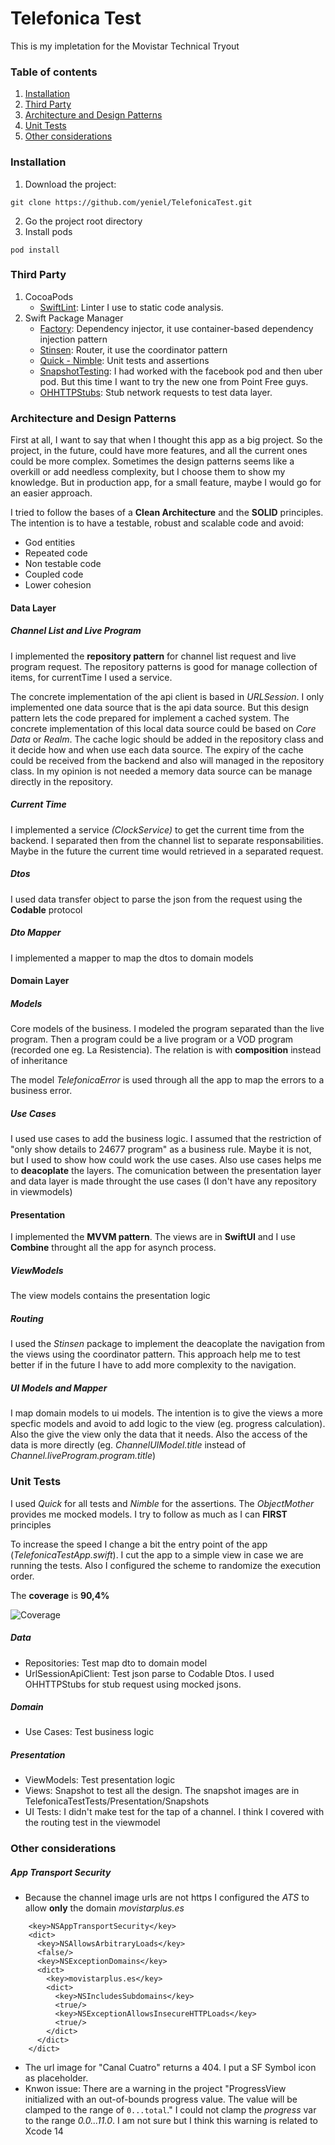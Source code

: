 # Telefonica Test

This is my impletation for the Movistar Technical Tryout

### Table of contents

1. [Installation](#install)
2. [Third Party](#thirdparty)
3. [Architecture and Design Patterns](#architecture)
4. [Unit Tests](#unittests)
5. [Other considerations](#otherconsiderations)


### Installation

1. Download the project:
```
git clone https://github.com/yeniel/TelefonicaTest.git
```
2. Go the project root directory
3. Install pods
```
pod install
```

### Third Party

1. CocoaPods
	- [SwiftLint](https://github.com/realm/SwiftLint): Linter I use to static code analysis. 
2. Swift Package Manager
	- [Factory](https://github.com/hmlongco/Factory): Dependency injector, it use container-based dependency injection pattern
	- [Stinsen](https://github.com/rundfunk47/stinsen): Router, it use the coordinator pattern
	- [Quick - Nimble](https://github.com/Quick/Quick): Unit tests and assertions
	- [SnapshotTesting](https://github.com/pointfreeco/swift-snapshot-testing): I had worked with the facebook pod and then uber pod. But this time I want to try the new one from Point Free guys.
	- [OHHTTPStubs](https://github.com/AliSoftware/OHHTTPStubs): Stub network requests to test data layer.

### Architecture and Design Patterns

First at all, I want to say that when I thought this app as a big project. So the project, in the future, could have more features, and all the current ones could be more complex.
Sometimes the design patterns seems like a overkill or add needless complexity, but I choose them to show my knowledge. But in production app, for a small feature, maybe I would go for an easier approach.

I tried to follow the bases of a **Clean Architecture** and the **SOLID** principles. The intention is to have a testable, robust and scalable code and avoid:
- God entities
- Repeated code
- Non testable code
- Coupled code
- Lower cohesion

#### Data Layer

##### Channel List and Live Program
I implemented the **repository pattern** for channel list request and live program request. The repository patterns is good for manage collection of items, for currentTime I used a service.

The concrete implementation of the api client is based in *URLSession*.
I only implemented one data source that is the api data source. But this design pattern lets the code prepared for implement a cached system. The concrete implementation of this local data source could be based on *Core Data* or *Realm*.
The cache logic should be added in the repository class and it decide how and when use each data source. 
The expiry of the cache could be received from the backend and also will managed in the repository class.
In my opinion is not needed a memory data source can be manage directly in the repository.

##### Current Time
I implemented a service *(ClockService)* to get the current time from the backend. I separated then from the channel list to separate responsabilities. Maybe in the future the current time would retrieved in a separated request.

##### Dtos
I used data transfer object to parse the json from the request using the **Codable** protocol

##### Dto Mapper
I implemented a mapper to map the dtos to domain models

#### Domain Layer
##### Models
Core models of the business.
I modeled the program separated than the live program. Then a program could be a live program or a VOD program (recorded one eg. La Resistencia).
The relation is with **composition** instead of inheritance

The model *TelefonicaError* is used through all the app to map the errors to a business error.

##### Use Cases
I used use cases to add the business logic. I assumed that the restriction of "only show details to 24677 program" as a business rule. Maybe it is not, but I used to show how could work the use cases.
Also use cases helps me to **deacoplate** the layers. The comunication between the presentation layer and data layer is made throught the use cases (I don't have any repository in viewmodels)

#### Presentation
I implemented the **MVVM pattern**. The views are in **SwiftUI** and I use **Combine** throught all the app for asynch process.

##### ViewModels
The view models contains the presentation logic

##### Routing
I used the *Stinsen* package to implement the deacoplate the navigation from the views using the coordinator pattern. This approach help me to test better if in the future I have to add more complexity to the navigation.

##### UI Models and Mapper
I map domain models to ui models. The intention is to give the views a more specfic models and avoid to add logic to the view (eg. progress calculation). Also the give the view only the data that it needs. Also the access of the data is more directly (eg. *ChannelUIModel.title* instead of *Channel.liveProgram.program.title*)

### Unit Tests

I used *Quick* for all tests and *Nimble* for the assertions. The *ObjectMother* provides me mocked models. I try to follow as much as I can **FIRST** principles

To increase the speed I change a bit the entry point of the app (*TelefonicaTestApp.swift*).
I cut the app to a simple view in case we are running the tests.
Also I configured the scheme to randomize the execution order.

The **coverage** is **90,4%**

![Coverage](ReadmeAssets/coverage_telefonica_test.png)

##### Data
- Repositories: Test map dto to domain model
- UrlSessionApiClient: Test json parse to Codable Dtos. I used OHHTTPStubs for stub request using mocked jsons.

##### Domain
- Use Cases: Test business logic

##### Presentation
- ViewModels: Test presentation logic
- Views: Snapshot to test all the design. The snapshot images are in TelefonicaTestTests/Presentation/Snapshots
- UI Tests: I didn't make test for the tap of a channel. I think I covered with the routing test in the viewmodel

### Other considerations
##### App Transport Security
- Because the channel image urls are not https I configured the *ATS* to allow **only** the domain *movistarplus.es*
```
    <key>NSAppTransportSecurity</key>
    <dict>
      <key>NSAllowsArbitraryLoads</key>
      <false/>
      <key>NSExceptionDomains</key>
      <dict>
        <key>movistarplus.es</key>
        <dict>
          <key>NSIncludesSubdomains</key>
          <true/>
          <key>NSExceptionAllowsInsecureHTTPLoads</key>
          <true/>
        </dict>
      </dict>
    </dict>
```
- The url image for "Canal Cuatro" returns a 404. I put a SF Symbol icon as placeholder.
- Knwon issue: There are a warning in the project "ProgressView initialized with an out-of-bounds progress value. The value will be clamped to the range of `0...total`." I could not clamp the *progress* var to the range *0.0...11.0*. I am not sure but I think this warning is related to Xcode 14

